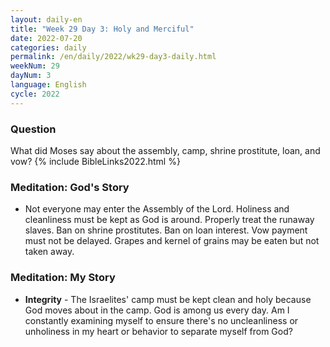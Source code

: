 ```yaml
---
layout: daily-en
title: "Week 29 Day 3: Holy and Merciful"
date: 2022-07-20
categories: daily
permalink: /en/daily/2022/wk29-day3-daily.html
weekNum: 29
dayNum: 3
language: English
cycle: 2022
---
```

### Question     
What did Moses say about the assembly, camp, shrine prostitute, loan, and vow?
{% include BibleLinks2022.html %} 

### Meditation: God's Story   
+ Not everyone may enter the Assembly of the Lord. Holiness and cleanliness must be kept as God is around. Properly treat the runaway slaves. Ban on shrine prostitutes. Ban on loan interest. Vow payment must not be delayed. Grapes and kernel of grains may be eaten but not taken away. 

### Meditation: My Story   
+ **Integrity** - The Israelites' camp must be kept clean and holy because God moves about in the camp. God is among us every day. Am I constantly examining myself to ensure there's no uncleanliness or unholiness in my heart or behavior to separate myself from God?  
